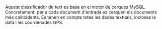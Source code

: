 Aquest classificador de text es basa en el motor de cerques MySQL.
Concretament, per a cada document d'entrada es cerquen els documents més coincidents.
Es tenen en compte totes les dades textuals, incloses la data i les coordenades GPS.
